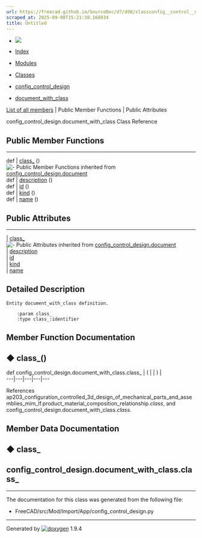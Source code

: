 ```yaml
---
url: https://freecad.github.io/SourceDoc/d7/d98/classconfig__control__design_1_1document__with__class.html
scraped_at: 2025-09-08T15:21:38.168934
title: Untitled
---
```


  * [ ![](https://www.freecad.org/svg/logo-freecad.svg) ](https://freecadweb.org "FreeCAD")
  * [Index](../../index.html "Index")
  * [Modules](../../modules.html "Modules list")
  * [Classes](../../annotated.html "Annotated list")

  * [config_control_design](../../d4/d07/namespaceconfig__control__design.html)
  * [document_with_class](../../d7/d98/classconfig__control__design_1_1document__with__class.html)

[List of all members](../../d7/df0/classconfig__control__design_1_1document__with__class-members.html) | Public Member Functions | Public Attributes

config_control_design.document_with_class Class Reference

##  Public Member Functions  
  
---  
def | [class_](../../d7/d98/classconfig__control__design_1_1document__with__class.html#a8ecb50d43cdcc19cc8820c69b0b69b3d) ()  
![-](../../closed.png) Public Member Functions inherited from
[config_control_design.document](../../d9/d85/classconfig__control__design_1_1document.html)  
def | [description](../../d9/d85/classconfig__control__design_1_1document.html#aae77194ec7dd683e05ddbe11707d220e) ()  
def | [id](../../d9/d85/classconfig__control__design_1_1document.html#aaadb2960ce08f6b2b34ddcd1caf2850b) ()  
def | [kind](../../d9/d85/classconfig__control__design_1_1document.html#ae2b62eefe3721013592a4a32899a7bcf) ()  
def | [name](../../d9/d85/classconfig__control__design_1_1document.html#a661c0079361aa47ffba2d16bc488a85c) ()  
  
##  Public Attributes  
  
---  
|
[class_](../../d7/d98/classconfig__control__design_1_1document__with__class.html#a94f364a2339fe6eca1f31bab57e4e713)  
![-](../../closed.png) Public Attributes inherited from
[config_control_design.document](../../d9/d85/classconfig__control__design_1_1document.html)  
|
[description](../../d9/d85/classconfig__control__design_1_1document.html#aad8a59ffb5639bc7fe6f485c5a90205d)  
|
[id](../../d9/d85/classconfig__control__design_1_1document.html#a9a7de0c6478b2bb649bfc7ef4ec785fb)  
|
[kind](../../d9/d85/classconfig__control__design_1_1document.html#a955f153d2bd00ba9fc6a9d2f6f8ed39d)  
|
[name](../../d9/d85/classconfig__control__design_1_1document.html#a413b9a4cafcf1151d3a483f400066d1b)  
  
## Detailed Description

    
    
    Entity document_with_class definition.
    
        :param class_
        :type class_:identifier

## Member Function Documentation

## ◆ class_()

def config_control_design.document_with_class.class_  | ( | | ) |   
---|---|---|---|---  
  
References
ap203_configuration_controlled_3d_design_of_mechanical_parts_and_assemblies_mim_lf.product_material_composition_relationship._class_,
and config_control_design.document_with_class._class_.

## Member Data Documentation

## ◆ class_

config_control_design.document_with_class.class_  
---  
  
* * *

The documentation for this class was generated from the following file:

  * FreeCAD/src/Mod/Import/App/config_control_design.py

* * *

Generated by
[![doxygen](../../doxygen.svg)](https://www.doxygen.org/index.html) 1.9.4

